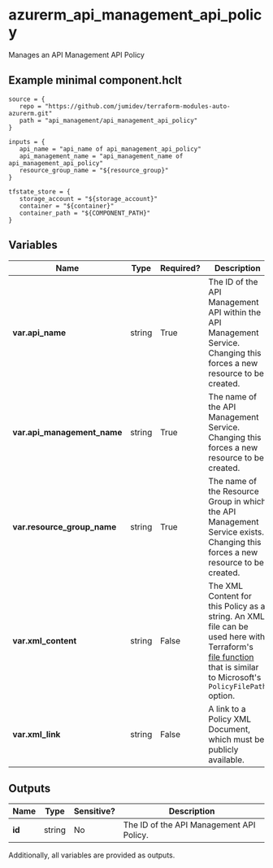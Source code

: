 # azurerm_api_management_api_policy

Manages an API Management API Policy

## Example minimal component.hclt

```hcl
source = {
   repo = "https://github.com/jumidev/terraform-modules-auto-azurerm.git" 
   path = "api_management/api_management_api_policy" 
}

inputs = {
   api_name = "api_name of api_management_api_policy" 
   api_management_name = "api_management_name of api_management_api_policy" 
   resource_group_name = "${resource_group}" 
}

tfstate_store = {
   storage_account = "${storage_account}" 
   container = "${container}" 
   container_path = "${COMPONENT_PATH}" 
}

```

## Variables

| Name | Type | Required? |  Description |
| ---- | ---- | --------- |  ----------- |
| **var.api_name** | string | True | The ID of the API Management API within the API Management Service. Changing this forces a new resource to be created. | 
| **var.api_management_name** | string | True | The name of the API Management Service. Changing this forces a new resource to be created. | 
| **var.resource_group_name** | string | True | The name of the Resource Group in which the API Management Service exists. Changing this forces a new resource to be created. | 
| **var.xml_content** | string | False | The XML Content for this Policy as a string. An XML file can be used here with Terraform's [file function](https://www.terraform.io/docs/configuration/functions/file.html) that is similar to Microsoft's `PolicyFilePath` option. | 
| **var.xml_link** | string | False | A link to a Policy XML Document, which must be publicly available. | 



## Outputs

| Name | Type | Sensitive? | Description |
| ---- | ---- | --------- | --------- |
| **id** | string | No  | The ID of the API Management API Policy. | 

Additionally, all variables are provided as outputs.
